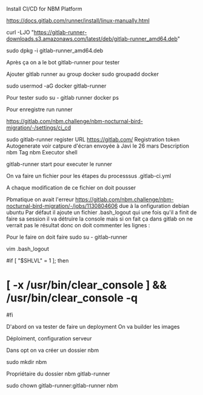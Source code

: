 Install CI/CD for NBM Platform

https://docs.gitlab.com/runner/install/linux-manually.html

curl -LJO "https://gitlab-runner-downloads.s3.amazonaws.com/latest/deb/gitlab-runner_amd64.deb"

sudo dpkg -i gitlab-runner_amd64.deb

Après ça on a le bot 
gitlab-runner pour tester 

Ajouter gitlab runner au group docker 
sudo groupadd docker 

sudo usermod -aG docker gitlab-runner 

Pour tester
sudo su - gitlab runner
docker ps

Pour enregistre run runner


https://gitlab.com/nbm.challenge/nbm-nocturnal-bird-migration/-/settings/ci_cd

sudo gitlab-runner register 
URL
https://gitlab.com/
Registration token 
Autogenerate voir catpure d'écran envoyée à Javi le 26 mars 
Description 
nbm
Tag
nbm
Executor 
shell

gitlab-runner start pour executer le runner

On va faire un fichier pour les étapes du processsus
.gitlab-ci.yml 

A chaque modification de ce fichier on doit pousser 


Pbmatique on avait l'erreur 
https://gitlab.com/nbm.challenge/nbm-nocturnal-bird-migration/-/jobs/1130804606
due à la onfiguration debian ubuntu 
Par défaut il ajoute un fichier .bash_logout qui une fois qu'il a finit de faire sa session il va détruire la console mais si on fait ça dans gitlab on ne verrait pas le résultat donc on doit commenter les lignes : 

Pour le faire on doit faire sudo su - gitlab-runner 

vim .bash_logout 

#if [ "$SHLVL" = 1 ]; then
#    [ -x /usr/bin/clear_console ] && /usr/bin/clear_console -q
#fi

D'abord on va tester de faire un deployment
On va builder les images 

Déploiment, configuration serveur

Dans opt on va créer un dossier nbm 

sudo mkdir nbm 

Propriétaire du dossier nbm gitlab-runner

sudo chown gitlab-runner:gitlab-runner nbm 

